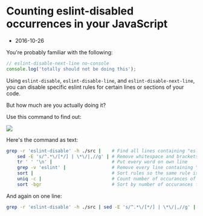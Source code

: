 # Counting eslint-disabled occurrences in your JavaScript
- 2016-10-26

You're probably familiar with the following:

```js
// eslint-disable-next-line no-console
console.log('totally should not be doing this');
```

Using `eslint-disable`, `eslint-disable-line`, and `eslint-disable-next-line`, you can disable specific eslint rules for certain lines or sections of your code.

But how much are you actually doing it?

Use this command to find out:

![](http://i.imgur.com/EAkzzcj.png)

Here's the command as text:

```sh
grep -r 'eslint-disable' -h ./src |    # Find all lines containing "eslint-disable"
    sed -E 's/^.*\/[*/] | \*\/|,//g' | # Remove whitespace and brackets
    tr ' ' '\n' |                      # Put every word on own line
    grep -v 'eslint' |                 # Remove every line containing "eslint"
    sort |                             # Sort rules so the same rule is grouped together
    uniq -c |                          # Count number of occurances of each rule
    sort -bgr                          # Sort by number of occurances from greatest to lowest
```

And again on one line:

```sh
grep -r 'eslint-disable' -h ./src | sed -E 's/^.*\/[*/] | \*\/|,//g' | tr ' ' '\n' | grep -v 'eslint' | sort | uniq -c | sort -bgr
```
